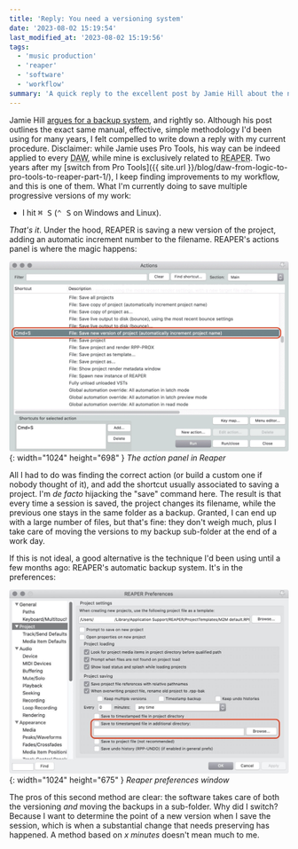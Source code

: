 ```yaml
---
title: 'Reply: You need a versioning system'
date: '2023-08-02 15:19:54'
last_modified_at: '2023-08-02 15:19:56'
tags:
  - 'music production'
  - 'reaper'
  - 'software'
  - 'workflow'
summary: 'A quick reply to the excellent post by Jamie Hill about the need of a strict versioning system for people who work in music (on the computer).'
---
```

Jamie Hill [argues for a backup system](https://jamieslist.deptofenergymgmt.com/p/you-need-a-versioning-system), and rightly so. Although his post outlines the exact same manual, effective, simple methodology I'd been using for many years, I felt compelled to write down a reply with my current procedure. Disclaimer: while Jamie uses Pro Tools, his way can be indeed applied to every <abbr title="Digital Audio Workstation">DAW</abbr>, while mine is exclusively related to <abbr title="Rapid Environment for Audio Production, Engineering and Recording">REAPER</abbr>. Two years after my [switch from Pro Tools]({{ site.url }}/blog/daw-from-logic-to-pro-tools-to-reaper-part-1/), I keep finding improvements to my workflow, and this is one of them. What I'm currently doing to save multiple progressive versions of my work: 

- I hit <kbd>⌘&nbsp;S</kbd> (<kbd>⌃&nbsp;S</kbd> on Windows and Linux). 

_That's it_. Under the hood, REAPER is saving a new version of the project, adding an automatic increment number to the filename. REAPER's actions panel is where the magic happens:

![Screenshot of the action panel in Reaper, with the File: Save new version of project action selected](/assets/images/reaper-saveasnewproject.png){: width="1024" height="698" }
_The action panel in Reaper_

All I had to do was finding the correct action (or build a custom one if nobody thought of it), and add the shortcut usually associated to saving a project. I'm _de facto_ hijacking the "save" command here. The result is that every time a session is saved, the project changes its filename, while the previous one stays in the same folder as a backup. Granted, I can end up with a large number of files, but that's fine: they don't weigh much, plus I take care of moving the versions to my backup sub-folder at the end of a work day.

If this is not ideal, a good alternative is the technique I'd been using until a few months ago: REAPER's automatic backup system. It's in the preferences:

![Screenshot of the preference window in Reaper, where the field 'Save to timestamped file' is circled in red](/assets/images/reaper-projectsettings-backup.jpg){: width="1024" height="675" }
_Reaper preferences window_

The pros of this second method are clear: the software takes care of both the versioning _and_ moving the backups in a sub-folder. Why did I switch? Because I want to determine the point of a new version when I save the session, which is when a substantial change that needs preserving has happened. A method based on _x minutes_ doesn't mean much to me.